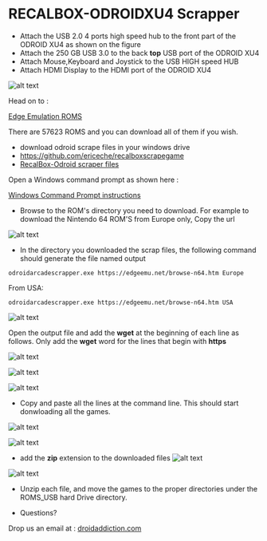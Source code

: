 # RECALBOX-ODROIDXU4 Scrapper

* Attach the USB 2.0 4 ports high speed hub to the front part of the ODROID XU4 as shown on the figure
* Attach the 250 GB USB 3.0 to the back **top** USB port of the ODROID XU4
* Attach Mouse,Keyboard and Joystick to the USB HIGH speed HUB
* Attach HDMI Display to the HDMI port of the ODROID XU4

 
![alt text](http://www.droidaddiction.com//installation.png "Logo Title Text 1")



Head on to :

[Edge Emulation ROMS](https://edgeemu.net/)

There are 57623 ROMS and you can download all of them if you wish.


* download odroid scrape files in your windows drive
* https://github.com/ericeche/recalboxscrapegame
* [RecalBox-Odroid scraper files](https://github.com/ericeche/recalboxscrapegame )


Open a Windows command prompt as shown here :

[Windows Command Prompt instructions](https://www.digitalcitizen.life/7-ways-launch-command-prompt-windows-7-windows-8)

* Browse to the ROM's directory you need to download. For example to download the Nintendo 64 ROM'S from Europe only, Copy the url  

![alt text](http://www.droidaddiction.com/odroid//odoroid/edgeemu1.PNG "Logo Title Text 1")


* In the directory you downloaded the scrap files, the following command should generate the file named output


```
odroidarcadescrapper.exe https://edgeemu.net/browse-n64.htm Europe

```
From USA:

```
odroidarcadescrapper.exe https://edgeemu.net/browse-n64.htm USA

```


![alt text](http://www.droidaddiction.com/odroid//odoroid/scrape1.PNG "Logo Title Text 1")

Open the output file and add the **wget** at the beginning of each line as follows. Only add the **wget** word for the lines that begin with **https** 

![alt text](http://www.droidaddiction.com/odroid//odoroid/scrape2.PNG "Logo Title Text 1")


![alt text](http://www.droidaddiction.com/odroid//odoroid/scrape3.PNG "Logo Title Text 1")


![alt text](http://www.droidaddiction.com/odroid//odoroid/scrape4.PNG "Logo Title Text 1")

* Copy and paste all the lines at the command line. This should start donwloading all the games.

![alt text](http://www.droidaddiction.com/odroid//odoroid/scrape5.PNG "Logo Title Text 1")

![alt text](http://www.droidaddiction.com/odroid//odoroid/scrape6.PNG "Logo Title Text 1")

* add the **zip** extension to the downloaded files
![alt text](http://www.droidaddiction.com/odroid//odoroid/scrape7.PNG "Logo Title Text 1")

![alt text](http://www.droidaddiction.com/odroid//odoroid/scrape8.PNG "Logo Title Text 1")

* Unzip  each file, and move the games to the proper directories under the ROMS_USB hard Drive directory.


* Questions?

Drop us an email at : [droidaddiction.com](http://www.droidaddiction.com/)

